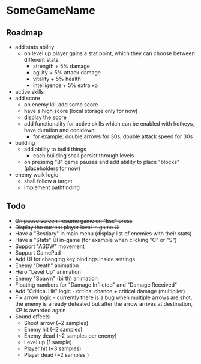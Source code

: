 # SomeGameName

## Roadmap
- add stats ability
  - on level up player gains a stat point, which they can choose between different stats:
    -  strength + 5% damage
    -  agility + 5% attack damage
    -  vitality + 5% health
    -  intelligence + 5% extra xp
- active skills
- add score
  - on enemy kill add some score
  - have a high score (local storage only for now)
  - display the score
  - add functionality for active skills which can be enabled with hotkeys, have duration and cooldown:
    - for example: double arrows for 30s, double attack speed for 30s
- building
  - add ability to build things
    - each building shall persist through levels
  - on pressing "B" game pauses and add ability to place "blocks" (placeholders for now)
- enemy walk logic
  - shall follow a target
  - implement pathfinding


## Todo

- ~~On pause screen, resume game on "Esc" press~~
- ~~Display the current player level in game UI~~
- Have a "Bestiary" in main menu (display list of enemies with their stats)
- Have a "Stats" UI in-game (for example when clicking "C" or "S")
- Support "ASDW" movement
- Support GamePad
- Add UI for changing key bindings inside settings
- Enemy "Death" animation
- Hero "Level Up" animation
- Enemy "Spawn" (birth) animation
- Floating numbers for "Damage Inflicted" and "Damage Received"
- Add "Critical Hit" logic - critical chance + critical damage (multiplier)
- Fix arrow logic - currently there is a bug when multiple arrows are shot, the enemy is already defeated but after the arrow arrives at destination, XP is awarded again
- Sound effects
  - Shoot arrow (~2 samples)
  - Enemy hit (~2 samples)
  - Enemy dead (~2 samples per enemy)
  - Level up (1 sample)
  - Player hit (~3 samples)
  - Player dead (~2 samples )
